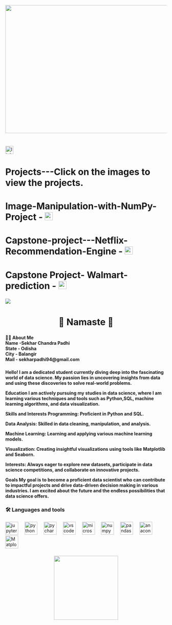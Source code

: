 <br clear="both">

<div align="center">
  <img height="400" width="1000" src="https://media1.giphy.com/media/v1.Y2lkPTc5MGI3NjExaWFqeWtiazh1dWZ2OTA2a3NjMjQyOTNuMThxYTB6NGFxYTZ4Ym1mOSZlcD12MV9pbnRlcm5hbF9naWZfYnlfaWQmY3Q9Zw/uqkJIjHQWO4yV75OU9/giphy.gif"  />
</div>

###

<br clear="both">

<div >
  <a href="https://www.linkedin.com/in/sekharpadhi/" target="_blank">
    <img src="https://img.shields.io/static/v1?message=LinkedIn&logo=linkedin&label=&color=0077B5&logoColor=white&labelColor=&style=for-the-badge" height="25" alt="linkedin logo"  />
  </a> 
  <h1> Projects---Click on the images to view the projects.</h1>
</a>
  </a>
  <h1>Image-Manipulation-with-NumPy-Project - 
  <a href="https://github.com/Sekharpadhi/Image-Manipulation-with-NumPy-and-Matplotlib-Project" target="_blank">
    <img src="https://repository-images.githubusercontent.com/803277869/bd1e8506-19a2-4793-ab0f-1cbf8430cbde" height="25" alt="Numpy Project"  />
    </h1> 
 
  </a>
    </a>
  <h1>Capstone-project---Netflix-Recommendation-Engine - 
  <a href="https://github.com/Sekharpadhi/Capstone-project---Netflix-Recommendation-Engine" target="_blank">
    <img src="https://github.com/Sekharpadhi/sekharpadhi/issues/1#issue-2711123709" height="25" alt="Netflix Project"  />
    </h1> 
 
  </a>
  <h1>Capstone Project- Walmart-prediction - 
  <a href="https://github.com/Sekharpadhi/Walmart-sales-Prediction" target="_blank">
    <img src="![images](https://github.com/user-attachments/assets/3ceb63cc-9d2c-4115-afc4-e1811d76e041)" height="25" alt="walmart"  />
    </h1> 
 
  </a>
</div>

###

<img align="left" src="https://visitor-badge.laobi.icu/badge?page_id=Sekharpadhi.Sekharpadhi&"  />

###

<br clear="both">

<h1 align="center">🙏 Namaste 🙏</h1>

###

<h4 align="left">👩‍💻  About Me <br>Name -Sekhar Chandra Padhi<br>State - Odisha<br>City - Balangir<br> Mail - sekharpadhi94@gmail.com</h4>

###

<h4 align="left">
Hello! I am a dedicated student currently diving deep into the fascinating world of data science. My passion lies in uncovering insights from data and using these discoveries to solve real-world problems.

Education
I am actively pursuing my studies in data science, where I am learning various techniques and tools such as Python,SQL, machine learning algorithms, and data visualization.

Skills and Interests
Programming: Proficient in Python and SQL.

Data Analysis: Skilled in data cleaning, manipulation, and analysis.

Machine Learning: Learning and applying various machine learning models.

Visualization: Creating insightful visualizations using tools like Matplotlib and Seaborn.

Interests: Always eager to explore new datasets, participate in data science competitions, and collaborate on innovative projects.

Goals
My goal is to become a proficient data scientist who can contribute to impactful projects and drive data-driven decision making in various industries. I am excited about the future and the endless possibilities that data science offers.
</h4>

###

<h3 align="left">🛠 Languages and tools</h3>

###

<div align="left">
  <img src="https://cdn.jsdelivr.net/gh/devicons/devicon/icons/jupyter/jupyter-original.svg" height="40" alt="jupyter logo"  />
  <img width="12" />
  <img src="https://cdn.jsdelivr.net/gh/devicons/devicon/icons/python/python-original.svg" height="40" alt="python logo"  />
  <img width="12" />
  <img src="https://cdn.jsdelivr.net/gh/devicons/devicon/icons/pycharm/pycharm-original.svg" height="40" alt="pycharm logo"  />
  <img width="12" />
  <img src="https://cdn.jsdelivr.net/gh/devicons/devicon/icons/vscode/vscode-original.svg" height="40" alt="vscode logo"  />
  <img width="12" />
  <img src="https://cdn.jsdelivr.net/gh/devicons/devicon/icons/microsoftsqlserver/microsoftsqlserver-plain.svg" height="40" alt="microsoftsqlserver logo"  />
  <img width="12" />
  <img src="https://cdn.jsdelivr.net/gh/devicons/devicon/icons/numpy/numpy-original.svg" height="40" alt="numpy logo"  />
  <img width="12" />
  <img src="https://cdn.jsdelivr.net/gh/devicons/devicon/icons/pandas/pandas-original.svg" height="40" alt="pandas logo"  />
  <img width="12" />
  <img src="https://cdn.simpleicons.org/anaconda/44A833" height="40" alt="anaconda logo"  />
  <img width="12" />
  <img src="https://seeklogo.com/images/M/matplotlib-logo-7676870AC0-seeklogo.com.png" height="40" alt="Matplotlib logo"  />
  
</div>

###

<div align="center">
  <img height="200" src="https://i.giphy.com/Hrm0LJNRkPHDkLIHz9.webp"  />
</div>

###
